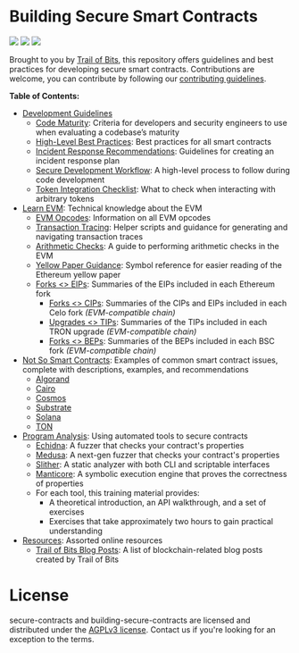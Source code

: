 # Building Secure Smart Contracts

![](https://github.com/crytic/building-secure-contracts/actions/workflows/slither.yml/badge.svg) ![](https://github.com/crytic/building-secure-contracts/actions/workflows/echidna.yml/badge.svg) ![](https://github.com/crytic/building-secure-contracts/actions/workflows/medusa.yml/badge.svg)

Brought to you by [Trail of Bits](https://www.trailofbits.com/), this repository offers guidelines and best practices for developing secure smart contracts. Contributions are welcome, you can contribute by following our [contributing guidelines](https://github.com/crytic/building-secure-contracts/blob/master/CONTRIBUTING.md).

**Table of Contents:**

- [Development Guidelines](./development-guidelines)
  - [Code Maturity](./development-guidelines/code_maturity.md): Criteria for developers and security engineers to use when evaluating a codebase’s maturity
  - [High-Level Best Practices](./development-guidelines/guidelines.md): Best practices for all smart contracts
  - [Incident Response Recommendations](./development-guidelines/incident_response.md): Guidelines for creating an incident response plan
  - [Secure Development Workflow](./development-guidelines/workflow.md): A high-level process to follow during code development
  - [Token Integration Checklist](./development-guidelines/token_integration.md): What to check when interacting with arbitrary tokens
- [Learn EVM](./learn_evm): Technical knowledge about the EVM
  - [EVM Opcodes](./learn_evm/evm_opcodes.md): Information on all EVM opcodes
  - [Transaction Tracing](./learn_evm/tracing.md): Helper scripts and guidance for generating and navigating transaction traces
  - [Arithmetic Checks](./learn_evm/arithmetic-checks.md): A guide to performing arithmetic checks in the EVM
  - [Yellow Paper Guidance](./learn_evm/yellow-paper.md): Symbol reference for easier reading of the Ethereum yellow paper
  - [Forks <> EIPs](./learn_evm/eips_forks.md): Summaries of the EIPs included in each Ethereum fork
    - [Forks <> CIPs](./learn_evm/cips_forks.md): Summaries of the CIPs and EIPs included in each Celo fork _(EVM-compatible chain)_
    - [Upgrades <> TIPs](./learn_evm/tips_upgrades.md): Summaries of the TIPs included in each TRON upgrade _(EVM-compatible chain)_
    - [Forks <> BEPs](./learn_evm/beps_forks.md): Summaries of the BEPs included in each BSC fork _(EVM-compatible chain)_
- [Not So Smart Contracts](./not-so-smart-contracts): Examples of common smart contract issues, complete with descriptions, examples, and recommendations
  - [Algorand](./not-so-smart-contracts/algorand)
  - [Cairo](./not-so-smart-contracts/cairo)
  - [Cosmos](./not-so-smart-contracts/cosmos)
  - [Substrate](./not-so-smart-contracts/substrate)
  - [Solana](./not-so-smart-contracts/solana)
  - [TON](./not-so-smart-contracts/ton)
- [Program Analysis](./program-analysis): Using automated tools to secure contracts
  - [Echidna](./program-analysis/echidna): A fuzzer that checks your contract's properties
  - [Medusa](./program-analysis/medusa/docs/src): A next-gen fuzzer that checks your contract's properties
  - [Slither](./program-analysis/slither/docs/src/): A static analyzer with both CLI and scriptable interfaces
  - [Manticore](./program-analysis/manticore): A symbolic execution engine that proves the correctness of properties
  - For each tool, this training material provides:
    - A theoretical introduction, an API walkthrough, and a set of exercises
    - Exercises that take approximately two hours to gain practical understanding
- [Resources](./resources): Assorted online resources
  - [Trail of Bits Blog Posts](./resources/tob_blogposts.md): A list of blockchain-related blog posts created by Trail of Bits

# License

secure-contracts and building-secure-contracts are licensed and distributed under the [AGPLv3 license](https://github.com/crytic/building-secure-contracts/blob/master/LICENSE). Contact us if you're looking for an exception to the terms.

